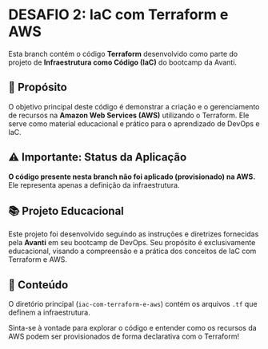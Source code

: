 # DESAFIO 2: IaC com Terraform e AWS

Esta branch contém o código **Terraform** desenvolvido como parte do projeto de **Infraestrutura como Código (IaC)** do bootcamp da Avanti.


## 🚀 Propósito

O objetivo principal deste código é demonstrar a criação e o gerenciamento de recursos na **Amazon Web Services (AWS)** utilizando o Terraform. Ele serve como material educacional e prático para o aprendizado de DevOps e IaC.


## ⚠️ Importante: Status da Aplicação

**O código presente nesta branch não foi aplicado (provisionado) na AWS.** Ele representa apenas a definição da infraestrutura. 


## 📚 Projeto Educacional

Este projeto foi desenvolvido seguindo as instruções e diretrizes fornecidas pela **Avanti** em seu bootcamp de DevOps. Seu propósito é exclusivamente educacional, visando a compreensão e a prática dos conceitos de IaC com Terraform e AWS.


## 📁 Conteúdo

O diretório principal (`iac-com-terraform-e-aws`) contém os arquivos `.tf` que definem a infraestrutura.

Sinta-se à vontade para explorar o código e entender como os recursos da AWS podem ser provisionados de forma declarativa com o Terraform!
